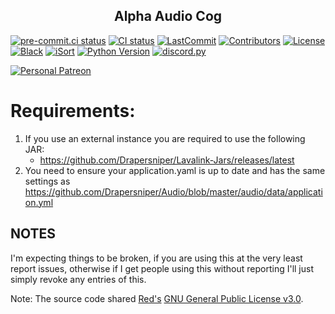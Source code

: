 <h2 align="center">Alpha Audio Cog</h2>

[![pre-commit.ci status](https://results.pre-commit.ci/badge/github/Drapersniper/Audio/master.svg)](https://results.pre-commit.ci/latest/github/Drapersniper/Audio/master)
[![CI status](https://github.com/Drapersniper/Audio/actions/workflows/main.yml/badge.svg)](https://github.com/Drapersniper/Audio/actions/workflows/main.yml)
[![LastCommit](https://img.shields.io/github/last-commit/Drapersniper/Audio?logo=Github&labelColor=292f35&logoColor=878f96&color=32c754)](https://github.com/Drapersniper/Audio/commits/master)
[![Contributors](https://img.shields.io/github/contributors/Drapersniper/Audio.svg?labelColor=292f35&logo=GitHub&logoColor=878f96&color=32c754)](https://github.com/Drapersniper/Audio/graphs/contributors)
[![License](https://img.shields.io/badge/License-GPLv3-blue.svg?labelColor=292f35&color=32c754)](https://github.com/Cog-Creators/Red-DiscordBot/blob/V3/develop/LICENSE)
[![Black](https://img.shields.io/badge/code%20style-black-000000.svg?labelColor=292f35&logo=python&logoColor=878f96&color=32c754)](https://github.com/psf/black)
[![iSort](https://img.shields.io/badge/%20imports-isort-%231674b1?style=flat&labelColor=292f35&logo=python&logoColor=878f96&color=32c754)](https://pycqa.github.io/isort)
[![Python Version](https://img.shields.io/pypi/pyversions/Red-Discordbot?labelColor=292f35&logo=python&logoColor=878f96&color=32c754)](https://www.python.org/downloads/)
[![discord.py](https://img.shields.io/badge/discord-py-blue.svg?labelColor=292f35&logo=python&logoColor=878f96&color=32c754)](https://github.com/Rapptz/discord.py/)

[![Personal Patreon](https://img.shields.io/badge/Support-Me!-black.svg?labelColor=292f35)](https://www.patreon.com/drapersniper)

# Requirements:
1. If you use an external instance you are required to use the following JAR:
    - <https://github.com/Drapersniper/Lavalink-Jars/releases/latest>
2. You need to ensure your application.yaml is up to date and has the same settings as <https://github.com/Drapersniper/Audio/blob/master/audio/data/application.yml>



## NOTES

I'm expecting things to be broken, if you are using this at the very least report issues, otherwise if I get people using this without reporting I'll just simply revoke any entries of this.


Note: The source code shared [Red's](https://github.com/Cog-Creators/Red-DiscordBot) [GNU General Public License v3.0](https://github.com/Cog-Creators/Red-DiscordBot/blob/V3/develop/LICENSE).
